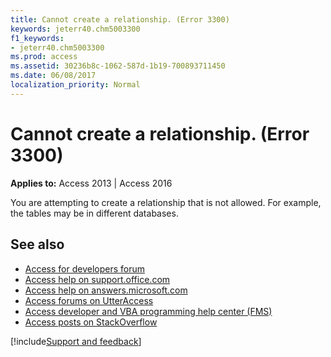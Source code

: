 ```yaml
---
title: Cannot create a relationship. (Error 3300)
keywords: jeterr40.chm5003300
f1_keywords:
- jeterr40.chm5003300
ms.prod: access
ms.assetid: 30236b8c-1062-587d-1b19-700893711450
ms.date: 06/08/2017
localization_priority: Normal
---
```



# Cannot create a relationship. (Error 3300)

  

**Applies to:** Access 2013 | Access 2016

You are attempting to create a relationship that is not allowed. For example, the tables may be in different databases.

## See also

- [Access for developers forum](https://social.msdn.microsoft.com/Forums/office/home?forum=accessdev)
- [Access help on support.office.com](https://support.office.com/search/results?query=Access)
- [Access help on answers.microsoft.com](https://answers.microsoft.com/)
- [Access forums on UtterAccess](https://www.utteraccess.com/forum/index.php?act=idx)
- [Access developer and VBA programming help center (FMS)](https://www.fmsinc.com/MicrosoftAccess/developer/)
- [Access posts on StackOverflow](https://stackoverflow.com/questions/tagged/ms-access)

[!include[Support and feedback](~/includes/feedback-boilerplate.md)]